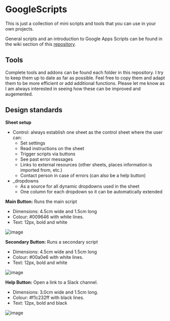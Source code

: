 # GoogleScripts

This is just a collection of mini scripts and tools that you can use in your own projects. 

General scripts and an introduction to Google Apps Scripts can be found in the wiki section of this [repository](https://github.com/NikRpk/GoogleAppsScripts/wiki). 

## Tools

Complete tools and addons can be found each folder in this repository. I try to keep them up to date as far as possible. Feel free to copy them and adapt them to be more efficient or add additional functions. Please let me know as I am always interested in seeing how these can be improved and augemented. 

## Design standards
**Sheet setup**
- Control: always establish one sheet as the control sheet where the user can:
	- Set settings
 	- Read instructions on the sheet
  - Trigger scripts via buttons
  - See past error messages
  - Links to external resources (other sheets, places information is imported from, etc.)
  - Contact person in case of errors (can also be a help button)
- _dropdowns
	- As a source for all dynamic dropdowns used in the sheet
 	- One column for each dropdown so it can be automatically extended 

**Main Button:** Runs the main script
- Dimensions: 4.5cm wide and 1.5cm long
- Colour: #009646 with white lines.
- Text: 12px, bold and white

![image](https://github.com/user-attachments/assets/29888115-3dc7-425c-9dcd-a778d67bc45a)

**Secondary Button:** Runs a secondary script
- Dimensions: 4.5cm wide and 1.5cm long
- Colour: #00a0e6 with white lines.
- Text: 12px, bold and white

![image](https://github.com/user-attachments/assets/fdc13b52-4291-4ebe-913e-97c1115ccf3f)


**Help Button:** Open a link to a Slack channel. 
- Dimensions: 3.0cm wide and 1.5cm long.
- Colour: #f1c232ff with black lines.
- Text: 12px, bold and black

![image](https://github.com/user-attachments/assets/5c06aef7-6c8a-4c69-8c7f-319fc6399812)

